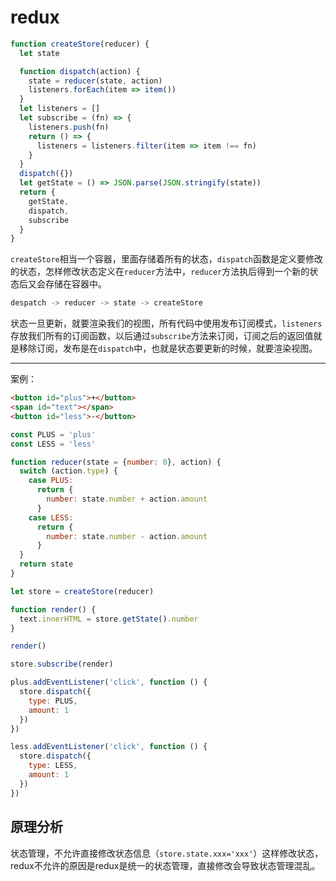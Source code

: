 # redux

```js
function createStore(reducer) {
  let state

  function dispatch(action) {
    state = reducer(state, action)
    listeners.forEach(item => item())
  }
  let listeners = []
  let subscribe = (fn) => {
    listeners.push(fn)
    return () => {
      listeners = listeners.filter(item => item !== fn)
    }
  }
  dispatch({})
  let getState = () => JSON.parse(JSON.stringify(state))
  return {
    getState,
    dispatch,
    subscribe
  }
}
```

`createStore`相当一个容器，里面存储着所有的状态，`dispatch`函数是定义要修改的状态，怎样修改状态定义在`reducer`方法中，`reducer`方法执后得到一个新的状态后又会存储在容器中。

```js
despatch -> reducer -> state -> createStore
```
状态一旦更新，就要渲染我们的视图，所有代码中使用发布订阅模式，`listeners`存放我们所有的订阅函数，以后通过`subscribe`方法来订阅，订阅之后的返回值就是移除订阅，发布是在`dispatch`中，也就是状态要更新的时候，就要渲染视图。

----------------------------------------------------
案例：
```html
<button id="plus">+</button>
<span id="text"></span>
<button id="less">-</button>
```

```js
const PLUS = 'plus'
const LESS = 'less'

function reducer(state = {number: 0}, action) {
  switch (action.type) {
    case PLUS:
      return {
        number: state.number + action.amount
      }
    case LESS:
      return {
        number: state.number - action.amount
      }
  }
  return state
}

let store = createStore(reducer)

function render() {
  text.innerHTML = store.getState().number
}

render()

store.subscribe(render)

plus.addEventListener('click', function () {
  store.dispatch({
    type: PLUS,
    amount: 1
  })
})

less.addEventListener('click', function () {
  store.dispatch({
    type: LESS,
    amount: 1
  })
})
```
## 原理分析

状态管理，不允许直接修改状态信息（`store.state.xxx='xxx'`）这样修改状态，redux不允许的原因是redux是统一的状态管理，直接修改会导致状态管理混乱。
